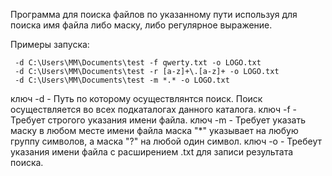 Программа для поиска файлов по указанному пути используя для поиска имя файла либо маску, либо регулярное выражение.

Примеры запуска:

     -d C:\Users\MM\Documents\test -f qwerty.txt -o LOGO.txt
     -d C:\Users\MM\Documents\test -r [a-z]+\.[a-z]+ -o LOGO.txt
     -d C:\Users\MM\Documents\test -m *.* -o LOGO.txt
ключ -d - Путь по которому осуществлянтся поиск. Поиск осуществляется во всех подкаталогах данного каталога.
ключ -f - Требует строгого указания имени файла. 
ключ -m - Требует указать маску в любом месте имени файла маска "*" указывает на любую группу символов, а маска "?" на любой один символ.
ключ -o - Требеут указания имени файла с расширением .txt для записи результата поиска.
